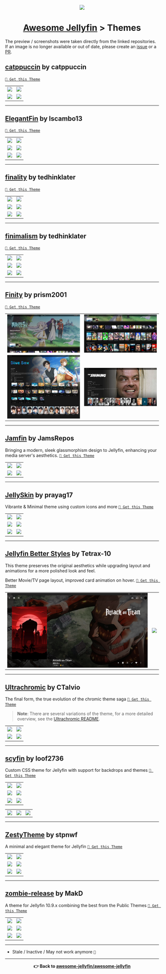 <p align="center">
  <img src="assets/banner.png" />
  <h1 align="center"><a href="https://github.com/awesome-jellyfin/awesome-jellyfin">Awesome Jellyfin</a> > Themes</h1>
</p>

The preview / screenshots were taken directly from the linked repositories.
If an image is no longer available or out of date, please create an [issue](https://github.com/awesome-jellyfin/awesome-jellyfin/issues) or a [PR](https://github.com/awesome-jellyfin/awesome-jellyfin/edit/main/THEMES.md).

## [catppuccin](https://github.com/catppuccin/jellyfin) by catppuccin

[` 🔵 Get this Theme `](https://github.com/catppuccin/jellyfin)

<table>
  <tr>
    <td>
      <img src="https://github.com/catppuccin/jellyfin/raw/main/assets/latte.webp" />
    </td>
    <td>
      <img src="https://github.com/catppuccin/jellyfin/raw/main/assets/frappe.webp" />
    </td>
  </tr>
  <tr>
    <td>
      <img src="https://github.com/catppuccin/jellyfin/raw/main/assets/macchiato.webp" />
    </td>
    <td>
      <img src="https://github.com/catppuccin/jellyfin/raw/main/assets/mocha.webp" />
    </td>
  </tr>
</table>

---

## [ElegantFin](https://github.com/lscambo13/ElegantFin) by lscambo13

[` 🔵 Get this Theme `](https://github.com/lscambo13/ElegantFin)

<table>
  <tr>
    <td>
      <img src="https://raw.githubusercontent.com/lscambo13/ElegantFin/refs/heads/main/Previews/1.%20Homepage.png" />
    </td>
    <td>
      <img src="https://raw.githubusercontent.com/lscambo13/ElegantFin/refs/heads/main/Previews/2.%20Movies%20Library.png" />
    </td>
  </tr>
  <tr>
    <td>
      <img src="https://raw.githubusercontent.com/lscambo13/ElegantFin/refs/heads/main/Previews/3.%20Sidebar.png" />
    </td>
    <td>
      <img src="https://raw.githubusercontent.com/lscambo13/ElegantFin/refs/heads/main/Previews/4.%20Movie%20Page.png" />
    </td>
  </tr>
  <tr>
    <td>
      <img src="https://raw.githubusercontent.com/lscambo13/ElegantFin/refs/heads/main/Previews/5.%20Extra%20Dialog.png" />
    </td>
    <td>
      <img src="https://raw.githubusercontent.com/lscambo13/ElegantFin/refs/heads/main/Previews/6.%20Settings%20Page.png" />
    </td>
  </tr>
</table>

---

## [finality](https://github.com/tedhinklater/finality) by tedhinklater

[` 🔵 Get this Theme `](https://github.com/tedhinklater/finality)

<table>
  <tr>
    <td>
      <img src="https://github.com/user-attachments/assets/534d8fcb-0bc9-4b9a-b8a4-e00e139a837a" />
    </td>
    <td>
      <img src="https://github.com/user-attachments/assets/cbf6b18e-670e-4f2b-bf79-341a09122aa8" />
    </td>
  </tr>
  <tr>
    <td>
      <img src="https://github.com/user-attachments/assets/6bba7531-bef6-4698-9e0c-6843eaa6a292" />
    </td>
    <td>
      <img src="https://github.com/user-attachments/assets/8ca90174-a903-4352-ab8c-913ce7db20dd" />
    </td>
  </tr>
  <tr>
    <td>
      <img src="https://github.com/user-attachments/assets/984a75d5-1706-48da-9f75-b3cf6ccd45b7" />
    </td>
    <td>
      <img src="https://github.com/user-attachments/assets/cfb8a0df-1864-4388-b009-d31dbfc3b29c" />
    </td>
  </tr>
</table>

---

## [finimalism](https://github.com/tedhinklater/finimalism) by tedhinklater

[` 🔵 Get this Theme `](https://github.com/tedhinklater/finimalism)

<table>
  <tr>
    <td>
      <img src="https://i.imgur.com/hRUk1VN.png" />
    </td>
    <td>
      <img src="https://i.imgur.com/MYBUHEH.png" />
    </td>
  </tr>
  <tr>
    <td>
      <img src="https://i.imgur.com/ts13B1n.png" />
    </td>
    <td>
      <img src="https://i.imgur.com/xPTC9s0.png" />
    </td>
  </tr>
  <tr>
    <td>
      <img src="https://i.imgur.com/261AqYj.png" />
    </td>
    <td>
      <img src="https://i.imgur.com/IXTxQEO.png" />
    </td>
  </tr>
</table>

---

## [Finity](https://github.com/prism2001/finity) by prism2001

[` 🔵 Get this Theme `](https://github.com/prism2001/finity)

<table>
  <tr>
    <td>
      <img src="https://github.com/prism2001/finity/raw/main/screenshots/home_featured.png" />
    </td>
    <td>
      <img src="https://github.com/prism2001/finity/raw/main/screenshots/home_drawers.png" />
    </td>
  </tr>
  <tr>
    <td>
      <img src="https://github.com/prism2001/finity/raw/main/screenshots/show_season.png" />
    </td>
    <td>
      <img src="https://github.com/prism2001/finity/raw/main/screenshots/movie.png" />
    </td>
  </tr>
</table>

---

## [Jamfin](https://github.com/JamsRepos/Jamfin) by JamsRepos

Bringing a modern, sleek glassmorphism design to Jellyfin, enhancing your media server's aesthetics. [` 🔵 Get this Theme `](https://github.com/JamsRepos/Jamfin)

<table>
  <tr>
    <td>
      <img src="https://github.com/JamsRepos/Jamfin/raw/main/assets/screenshots/home.jpg" />
    </td>
    <td>
      <img src="https://github.com/JamsRepos/Jamfin/raw/main/assets/screenshots/details.jpg" />
    </td>
  </tr>
  <tr>
    <td>
      <img src="https://github.com/JamsRepos/Jamfin/raw/main/assets/screenshots/library.jpg" />
    </td>
    <td>
      <img src="https://github.com/JamsRepos/Jamfin/raw/main/assets/screenshots/admin.jpg" />
    </td>
  </tr>
</table>

---

## [JellySkin](https://github.com/prayag17/JellySkin) by prayag17

Vibrante & Minimal theme using custom icons and more [` 🔵 Get this Theme `](https://github.com/prayag17/JellySkin)

<table>
  <tr>
    <td>
      <img src="https://user-images.githubusercontent.com/55829513/200134094-9bafba9d-4cfa-48c3-bbf4-e01bc21ecdd1.png" />
    </td>
    <td>
      <img src="https://user-images.githubusercontent.com/55829513/200134098-6463a6e7-95bb-4af6-a451-b6ac5ef7abad.png" />
    </td>
  </tr>
  <tr>
    <td>
      <img src="https://user-images.githubusercontent.com/55829513/200133209-413d6e6c-3569-4aaf-9db7-f576c141f519.png" />
    </td>
    <td>
      <img src="https://user-images.githubusercontent.com/55829513/200133240-075f604d-ae7f-48cb-9a42-445d8f3ef427.png" />
    </td>
  </tr>
  <tr>
    <td>
      <img src="https://user-images.githubusercontent.com/55829513/200133258-4eabfc3d-475f-4b42-a496-bc2de60c11a5.png" />
    </td>
    <td>
      <img src="https://user-images.githubusercontent.com/55829513/200133302-5d7e7ac1-201b-4cb4-a839-ee53c5c6a6f2.png" />
    </td>
  </tr>
</table>

---

## [Jellyfin Better Styles](https://github.com/Tetrax-10/jellyfin-better-styles) by Tetrax-10

This theme preserves the original aesthetics while upgrading layout and animations for a more polished look and feel.

Better Movie/TV page layout, improved card animation on hover. [` 🔵 Get this Theme `](https://github.com/Tetrax-10/jellyfin-better-styles)

<table>
  <tr>
    <td>
      <img src="https://raw.githubusercontent.com/Tetrax-10/jellyfin-better-styles/main/assets/movie-tv-page.png" />
    </td>
    <td>
      <img src="https://raw.githubusercontent.com/Tetrax-10/jellyfin-better-styles/main/assets/cards.gif" />
    </td>
  </tr>
</table>

---

## [Ultrachromic](https://github.com/CTalvio/Ultrachromic) by CTalvio

The final form, the true evolution of the chromic theme saga [` 🔵 Get this Theme `](https://github.com/CTalvio/Ultrachromic)

> **Note**: There are several variations of the theme, for a more detailed overview, see the [Ultrachromic README](https://github.com/CTalvio/Ultrachromic#readme).

<table>
  <tr>
    <td>
      <img src="https://user-images.githubusercontent.com/4365015/127774204-03957527-7178-4ea2-8674-d83fe6a97d1c.png" />
    </td>
    <td>
      <img src="https://user-images.githubusercontent.com/4365015/127768733-c86aee2c-3bff-4b78-be54-003823d60276.png" />
    </td>
  </tr>
  <tr>
    <td>
      <img src="https://user-images.githubusercontent.com/4365015/127768970-e827c7e4-f4ce-4229-a68a-b2e87a723ef0.png" />
    </td>
    <td>
      <img src="https://user-images.githubusercontent.com/4365015/127778994-ddee8235-6bb2-42ae-a8b1-f9023dc69398.png" />
    </td>
  </tr>
</table>

---

## [scyfin](https://github.com/loof2736/scyfin) by loof2736

Custom CSS theme for Jellyfin with support for backdrops and themes [` 🔵 Get this Theme `](https://github.com/loof2736/scyfin)

<table>
  <tr>
    <td>
      <img src="https://github.com/loof2736/scyfin/raw/main/images/homepage.png" />
    </td>
    <td>
      <img src="https://github.com/loof2736/scyfin/raw/main/images/homepage-backdrops.png" />
    </td>
  </tr>
  <tr>
    <td>
      <img src="https://github.com/loof2736/scyfin/raw/main/images/details.png" />
    </td>
    <td>
      <img src="https://github.com/loof2736/scyfin/raw/main/images/details-backdrops.png" />
    </td>
  </tr>
  <tr>
    <td>
      <img src="https://github.com/loof2736/scyfin/raw/main/images/dashboard.png" />
    </td>
    <td>
      <img src="https://github.com/loof2736/scyfin/raw/main/images/login.png" />
    </td>
  </tr>
</table>
<table align="center">
  <tr>
    <td>
      <img src="https://github.com/loof2736/scyfin/raw/main/images/seafoam.png" />
    </td>
    <td>
      <img src="https://github.com/loof2736/scyfin/raw/main/images/coral.png" />
    </td>
    <td>
      <img src="https://github.com/loof2736/scyfin/raw/main/images/snow.png" />
    </td>
  </tr>
</table>

---

## [ZestyTheme](https://github.com/stpnwf/ZestyTheme/) by stpnwf

A minimal and elegant theme for Jellyfin [` 🔵 Get this Theme `](https://github.com/stpnwf/ZestyTheme/)

<table>
  <tr>
    <td>
      <img src="https://github.com/stpnwf/ZestyTheme/blob/main/images/home.jpg" />
    </td>
    <td>
      <img src="https://github.com/stpnwf/ZestyTheme/raw/main/images/nice-guys.jpg" />
    </td>
  </tr>
  <tr>
    <td>
      <img src="https://github.com/stpnwf/ZestyTheme/blob/main/images/avatar.jpg" />
    </td>
    <td>
      <img src="https://github.com/stpnwf/ZestyTheme/blob/main/images/player.jpg" />
    </td>
  </tr>
  <tr>
    <td>
      <img src="https://github.com/stpnwf/ZestyTheme/blob/main/images/login.jpg" />
    </td>
    <td>
      <img src="https://github.com/stpnwf/ZestyTheme/blob/main/images/phone.jpg" />
    </td>
  </tr>
</table>

---

## [zombie-release](https://github.com/MakD/zombie-release) by MakD

A theme for Jellyfin 10.9.x combining the best from the Public Themes [` 🔵 Get this Theme `](https://github.com/MakD/zombie-release)

<table>
  <tr>
    <td>
      <img src="https://github.com/MakD/zombie-release/blob/main/img/desktop/login.png" />
    </td>
    <td>
      <img src="https://github.com/MakD/zombie-release/blob/main/img/desktop/homepage.png?raw=true" />
    </td>
  </tr>
  <tr>
    <td>
      <img src="https://github.com/MakD/zombie-release/blob/main/img/desktop/detail.png?raw=true" />
    </td>
    <td>
      <img src="https://github.com/MakD/zombie-release/blob/main/img/desktop/sidebar.png?raw=true" />
    </td>
  </tr>
  <tr>
    <td>
      <img src="https://github.com/MakD/zombie-release/blob/main/img/desktop/tv-series.png?raw=true" />
    </td>
    <td>
      <img src="https://github.com/MakD/zombie-release/blob/main/img/desktop/seasonpage.png?raw=true" />
    </td>
  </tr>
</table>

---

<!--lint ignore unordered-list-marker-style-->
* Stale / Inactive / May not work anymore ` 📅 `

---

<p align="center">
  <strong>
    👉 Back to <a href="https://github.com/awesome-jellyfin/awesome-jellyfin">awesome-jellyfin/awesome-jellyfin</a>
  </strong>
</p>

